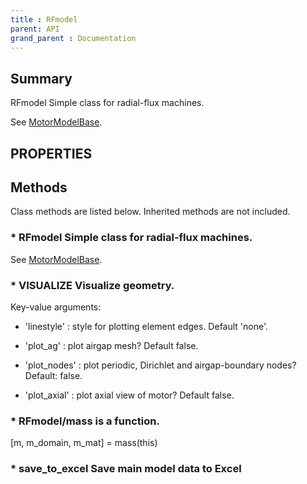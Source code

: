 ```yaml
---
title : RFmodel
parent: API
grand_parent : Documentation
---
```

## Summary
RFmodel Simple class for radial-flux machines.

See [MotorModelBase](MotorModelBase.html).
## PROPERTIES
## Methods
Class methods are listed below. Inherited methods are not included.
### * RFmodel Simple class for radial-flux machines.

See [MotorModelBase](MotorModelBase.html).

### * VISUALIZE Visualize geometry.

Key-value arguments:

* 'linestyle' : style for plotting element edges. Default 'none'.

* 'plot_ag' : plot airgap mesh? Default false.

* 'plot_nodes' : plot periodic, Dirichlet and airgap-boundary nodes?
Default: false.

* 'plot_axial' : plot axial view of motor? Default false.

### * RFmodel/mass is a function.
[m, m_domain, m_mat] = mass(this)

### * save_to_excel Save main model data to Excel

